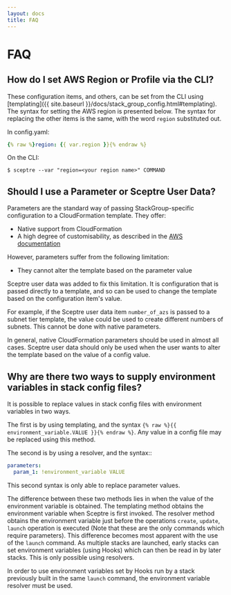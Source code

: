 ```yaml
---
layout: docs
title: FAQ
---
```


# FAQ

## How do I set AWS Region or Profile via the CLI?

These configuration items, and others, can be set from the CLI using
[templating]({{ site.baseurl }}/docs/stack_group_config.html#templating). The
syntax for setting the AWS region is presented below. The syntax for replacing
the other items is the same, with the word `region` substituted out.

In config.yaml:

```yaml
{% raw %}region: {{ var.region }}{% endraw %}
```

On the CLI:

```shell
$ sceptre --var "region=<your region name>" COMMAND
```

## Should I use a Parameter or Sceptre User Data?

Parameters are the standard way of passing StackGroup-specific configuration to
a CloudFormation template. They offer:

- Native support from CloudFormation
- A high degree of customisability, as described in the [AWS documentation](http://docs.aws.amazon.com/AWSCloudFormation/latest/UserGuide/parameters-section-structure.html)

However, parameters suffer from the following limitation:

- They cannot alter the template based on the parameter value

Sceptre user data was added to fix this limitation. It is configuration that is
passed directly to a template, and so can be used to change the template based
on the configuration item's value.

For example, if the Sceptre user data item `number_of_azs` is passed to
a subnet tier template, the value could be used to create different numbers of
subnets. This cannot be done with native parameters.

In general, native CloudFormation parameters should be used in almost all
cases. Sceptre user data should only be used when the user wants to alter the
template based on the value of a config value.

## Why are there two ways to supply environment variables in stack config files?

It is possible to replace values in stack config files with environment
variables in two ways.

The first is by using templating, and the syntax `{% raw %}{{ environment_variable.VALUE }}{% endraw %}`. Any value in a config file may be
replaced using this method.

The second is by using a resolver, and the syntax::

```yaml
parameters:
  param_1: !environment_variable VALUE
```

This second syntax is only able to replace parameter values.

The difference between these two methods lies in when the value of the
environment variable is obtained. The templating method obtains the environment
variable when Sceptre is first invoked. The resolver method obtains the
environment variable just before the operations `create`, `update`,
`launch` operation is executed
(Note that these are the only commands which require parameters). This
difference becomes most apparent with the use of the `launch` command. As
multiple stacks are launched, early stacks can set environment variables (using
Hooks) which can then be read in by later stacks. This is only possible using
resolvers.

In order to use environment variables set by Hooks run by a stack previously
built in the same `launch` command, the environment variable resolver must
be used.
